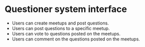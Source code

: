 # Questioner system interface 
- Users can create meetups and post questions.
- Users can post questions to a specific meetup.
- Users can vote to questions posted on the meetups.
- Users can comment on the questions posted on the meetups.